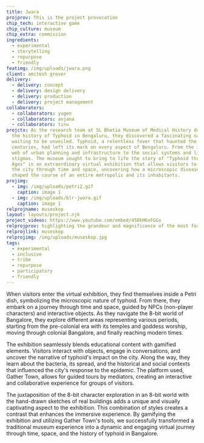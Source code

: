 ```yaml
---
title: Jwara
projprov: This is the project provocation
chip_tech: interactive game
chip_culture: museum
chip_extra: commission
ingredients:
  - experimental
  - storytelling
  - repurpose
  - friendly
featimg: /img/uploads/jwara.png
client: amitesh grover
delivery:
  - delivery: concept
  - delivery: design delivery
  - delivery: production
  - delivery: project management
collaborators:
  - collaborators: yugen
  - collaborators: anjana
  - collaborators: tinu
projctx: As the research team at SL Bhatia Museum of Medical History delved into
  the history of Typhoid in Bengaluru, they discovered a fascinating narrative
  waiting to be unveiled. Typhoid, a relentless fever that haunted the city for
  centuries, had left its mark on every aspect of Bengaluru. From the intricate
  web of urban planning and infrastructure to the social systems and lingering
  stigmas. The museum sought to bring to life the story of "Typhoid through the
  Ages" in an extraordinary virtual exhibition that allows visitors to traverse
  the city through time and space, uncovering how a microscopic disease has
  shaped the course of an entire metropolis and its inhabitants.
projimg:
  - img: /img/uploads/petri2.gif
    caption: image 1
  - img: /img/uploads/blr-jwara.gif
    caption: image 1
relprojname: museskop
layout: layouts/project.njk
project_videos: https://www.youtube.com/embed/45DkH6xFGGs
relprojprov: highlighting the grandeur and magnificence of the most formidable herbivore
relprojlink: museskop
relprojimg: /img/uploads/museskop.jpg
tags:
  - experimental
  - inclusive
  - tribe
  - repurpose
  - participatory
  - friendly
---
```

<!--StartFragment-->

When visitors enter the virtual exhibition, they find themselves inside a Petri dish, symbolizing the microscopic nature of typhoid. From there, they embark on a journey through time and space, guided by NPCs (non-player characters) and interactive objects. As they navigate the 8-bit world of Bangalore, they explore different areas representing various periods, starting from the pre-colonial era with its temples and goddess worship, moving through colonial Bangalore, and finally reaching modern times.



The exhibition seamlessly blends educational content with gamified elements. Visitors interact with objects, engage in conversations, and uncover the narrative of typhoid's impact on the city. Along the way, they learn about the bacteria, its spread, and the historical and social contexts that influenced the city's response to the epidemic. The platform used, Gather Town, allows for guided tours by mediators, creating an interactive and collaborative experience for groups of visitors.



The juxtaposition of the 8-bit character exploration in an 8-bit world with the hand-drawn sketches of real buildings adds a unique and visually captivating aspect to the exhibition. This combination of styles creates a contrast that enhances the immersive experience. By gamifying the exhibition and utilizing Gather Town's tools, we successfully transformed a traditional museum experience into a dynamic and engaging virtual journey through time, space, and the history of typhoid in Bangalore.



<!--EndFragment-->